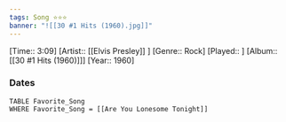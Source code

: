 ```yaml
---
tags: Song ⭐⭐⭐ 
banner: "![[30 #1 Hits (1960).jpg]]"
---
```

[Time:: 3:09]
[Artist:: [[Elvis Presley]] ]
[Genre:: Rock]
[Played:: ]
[Album:: [[30 #1 Hits (1960)]]]
[Year:: 1960]
### Dates
````dataview
TABLE Favorite_Song
WHERE Favorite_Song = [[Are You Lonesome Tonight]]
````